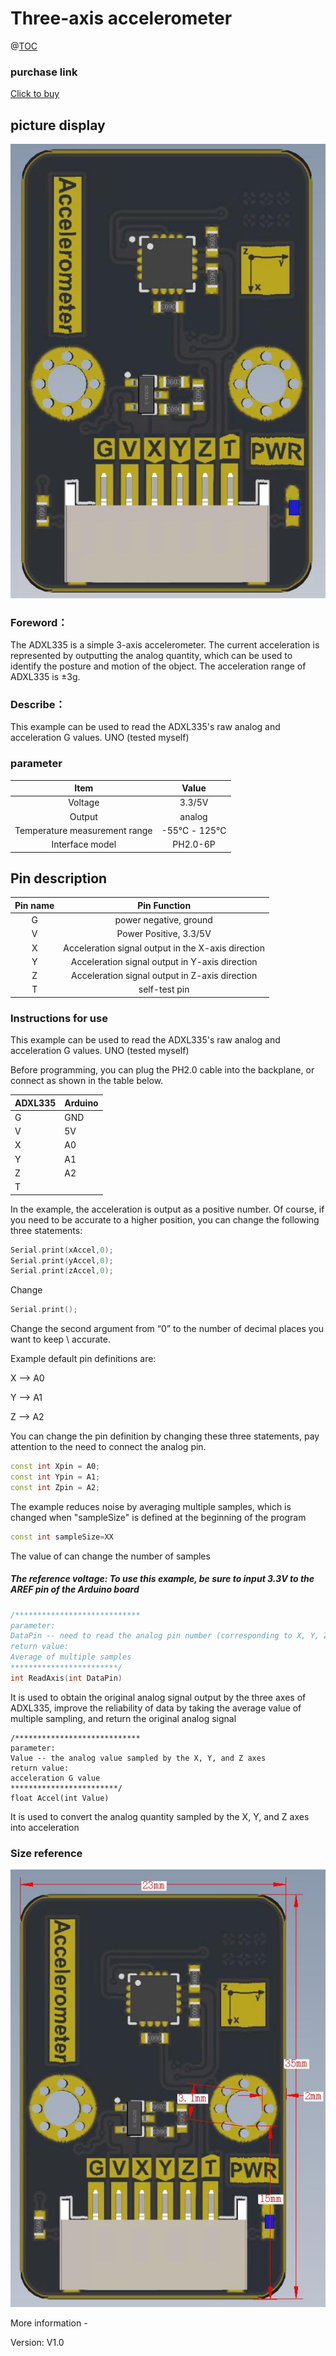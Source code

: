 # **Three-axis accelerometer**

@[TOC](Contents)

### purchase link

[Click to buy]()

## picture display

<img title="" src="https://github.com/YouXinElectronic/Around-the-Arduino/blob/main/Three-axis/image/top.jpg" alt="" data-align="inline">

### Foreword：

The ADXL335 is a simple 3-axis accelerometer. The current acceleration is represented by outputting the analog quantity, which can be used to identify the posture and motion of the object. The acceleration range of ADXL335 is ±3g.

### Describe：

This example can be used to read the ADXL335's raw analog and acceleration G values. UNO (tested myself)

### parameter

| Item                          | Value       |
|:-----------------------------:|:-----------:|
| Voltage                       | 3.3/5V      |
| Output                        | analog      |
| Temperature measurement range | -55℃ - 125℃ |
| Interface model               | PH2.0-6P    |

### 

## Pin description

| Pin name | Pin Function                                       |
|:--------:|:--------------------------------------------------:|
| G        | power negative, ground                             |
| V        | Power Positive, 3.3/5V                             |
| X        | Acceleration signal output in the X-axis direction |
| Y        | Acceleration signal output in Y-axis direction     |
| Z        | Acceleration signal output in Z-axis direction     |
| T        | self-test pin                                      |

### 

### Instructions for use

This example can be used to read the ADXL335's raw analog and acceleration G values. UNO (tested myself)

Before programming, you can plug the PH2.0 cable into the backplane, or connect as shown in the table below.

| ADXL335 | Arduino |
| ------- | ------- |
| G       | GND     |
| V       | 5V      |
| X       | A0      |
| Y       | A1      |
| Z       | A2      |
| T       |         |

In the example, the acceleration is output as a positive number. Of course, if you need to be accurate to a higher position, you can change the following three statements:

```cpp
Serial.print(xAccel,0);
Serial.print(yAccel,0);
Serial.print(zAccel,0);
```

Change

```cpp
Serial.print();
```

Change the second argument from “0” to the number of decimal places you want to keep \ accurate.

Example default pin definitions are:

 X --> A0

 Y --> A1 

Z --> A2

 You can change the pin definition by changing these three statements, pay attention to the need to connect the analog pin.

```cpp
const int Xpin = A0;
const int Ypin = A1;
const int Zpin = A2;
```

The example reduces noise by averaging multiple samples, which is changed when "sampleSize" is defined at the beginning of the program

```cpp
const int sampleSize=XX
```

The value of can change the number of samples

##### The reference voltage: To use this example, be sure to input 3.3V to the AREF pin of the Arduino board

```cpp
/****************************
parameter:
DataPin -- need to read the analog pin number (corresponding to X, Y, Z axis)
return value:
Average of multiple samples
************************/
int ReadAxis(int DataPin)
```

It is used to obtain the original analog signal output by the three axes of ADXL335, improve the reliability of data by taking the average value of multiple sampling, and return the original analog signal

```
/****************************
parameter:
Value -- the analog value sampled by the X, Y, and Z axes
return value:
acceleration G value
************************/
float Accel(int Value)
```

It is used to convert the analog quantity sampled by the X, Y, and Z axes into acceleration

### Size reference

![](https://github.com/YouXinElectronic/Around-the-Arduino/blob/main/Three-axis/image/Dimensions.jpg)

More information - 

Version: V1.0
